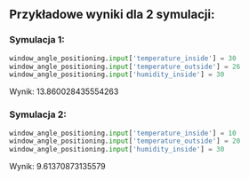 ## Przykładowe wyniki dla 2 symulacji:

### Symulacja 1:
```python
window_angle_positioning.input['temperature_inside'] = 30
window_angle_positioning.input['temperature_outside'] = 26
window_angle_positioning.input['humidity_inside'] = 30
```
Wynik: 13.860028435554263
### Symulacja 2:

```python
window_angle_positioning.input['temperature_inside'] = 10
window_angle_positioning.input['temperature_outside'] = 20
window_angle_positioning.input['humidity_inside'] = 30
```
Wynik: 9.61370873135579